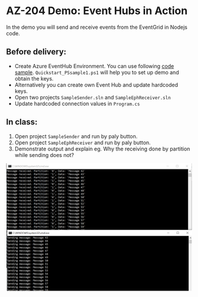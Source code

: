# AZ-204 Demo: Event Hubs in Action

In the demo you will send and receive events from the EventGrid in Nodejs code.

## Before delivery:

- Create Azure EventHub Environment. You can use following [code sample](https://github.com/Azure/azure-event-hubs/tree/master/samples/DotNet). `Quickstart_PSsample1.ps1` will help you to set up demo and obtain the keys.
- Alternatively you can create own Event Hub and update hardcoded keys.
- Open two projects `SampleSender.sln` and `SampleEphReceiver.sln`
- Update hardcoded connection values in `Program.cs`

## In class:

1. Open project `SampleSender` and run by paly button.
2. Open project `SampleEphReceiver` and run by paly button.
1. Demonstrate output and explain eg. Why the receiving done by partition while sending does not?

![Sub](CSharp/screen.png)
